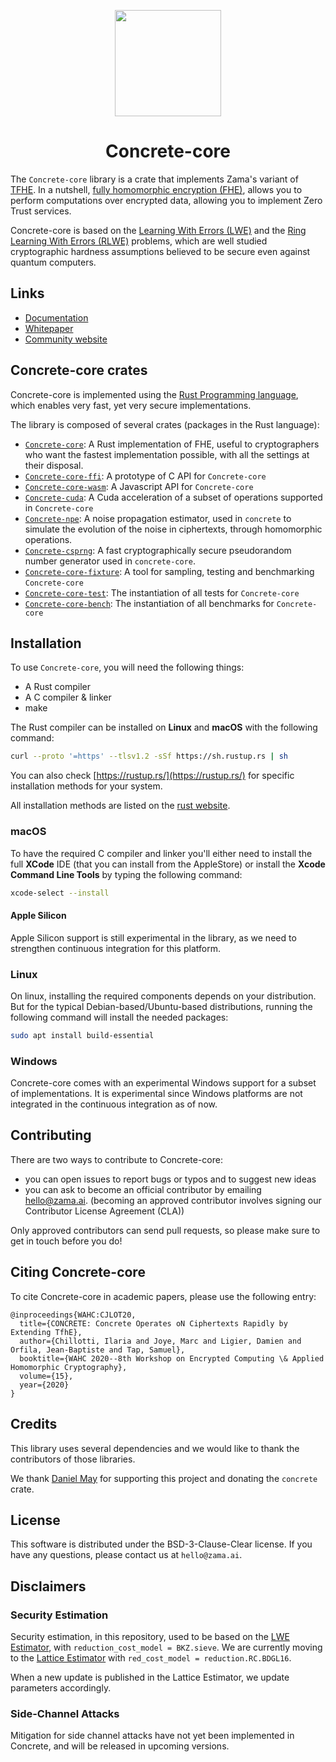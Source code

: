 <p align="center">
  <img width=170 height=170 src="logo.png">
  <h1 align="center">Concrete-core</h1>
</p>

The `Concrete-core` library is a crate that implements Zama's variant of
[TFHE](https://eprint.iacr.org/2018/421.pdf). In a nutshell,
[fully homomorphic encryption (FHE)](https://en.wikipedia.org/wiki/Homomorphic_encryption), allows
you to perform computations over encrypted data, allowing you to implement Zero Trust services.

Concrete-core is based on the
[Learning With Errors (LWE)](https://cims.nyu.edu/~regev/papers/lwesurvey.pdf) and the
[Ring Learning With Errors (RLWE)](https://eprint.iacr.org/2012/230.pdf) problems, which are well
studied cryptographic hardness assumptions believed to be secure even against quantum computers.

## Links

- [Documentation](https://docs.zama.ai/concrete-core)
- [Whitepaper](https://whitepaper.zama.ai)
- [Community website](https://community.zama.ai)

## Concrete-core crates

Concrete-core is implemented using the [Rust Programming language](https://www.rust-lang.org/), which
enables very fast, yet very secure implementations.

The library is composed of several crates (packages in the Rust language):

+ [`Concrete-core`](concrete-core): A Rust implementation of FHE, useful to cryptographers who want the
  fastest implementation possible, with all the settings at their disposal.
+ [`Concrete-core-ffi`](concrete-core-ffi): A prototype of C API for `Concrete-core`
+ [`Concrete-core-wasm`](concrete-core-wasm): A Javascript API for `Concrete-core`
+ [`Concrete-cuda`](concrete-cuda): A Cuda acceleration of a subset of operations supported in `Concrete-core`
+ [`Concrete-npe`](concrete-npe): A noise propagation estimator, used in `concrete` to simulate the
  evolution of the noise in ciphertexts, through homomorphic operations.
+ [`Concrete-csprng`](concrete-csprng): A fast cryptographically secure pseudorandom number
  generator used in `concrete-core`.
+ [`Concrete-core-fixture`](concrete-core-fixture): A tool for sampling, testing and benchmarking `Concrete-core`
+ [`Concrete-core-test`](concrete-core-test): The instantiation of all tests for `Concrete-core`
+ [`Concrete-core-bench`](concrete-core-bench): The instantiation of all benchmarks for `Concrete-core`

## Installation

To use `Concrete-core`, you will need the following things:
- A Rust compiler
- A C compiler & linker
- make

The Rust compiler can be installed on __Linux__ and __macOS__ with the following command:

```bash
curl --proto '=https' --tlsv1.2 -sSf https://sh.rustup.rs | sh
```

You can also check [https://rustup.rs/](https://rustup.rs/) for specific installation methods for your system.

All installation methods are listed on the
[rust website](https://forge.rust-lang.org/infra/other-installation-methods.html).

### macOS

To have the required C compiler and linker you'll either need to install the full __XCode__ IDE
(that you can install from the AppleStore) or install the __Xcode Command Line Tools__ by typing the
following command:

```bash
xcode-select --install
```

#### Apple Silicon

Apple Silicon support is still experimental in the library, as we need to strengthen continuous integration for this platform. 

### Linux

On linux, installing the required components depends on your distribution.
But for the typical Debian-based/Ubuntu-based distributions,
running the following command will install the needed packages:
```bash
sudo apt install build-essential
```

### Windows

Concrete-core comes with an experimental Windows support for a subset of implementations.
It is experimental since Windows platforms are not integrated in the continuous integration as of now.

## Contributing

There are two ways to contribute to Concrete-core:

- you can open issues to report bugs or typos and to suggest new ideas
- you can ask to become an official contributor by emailing [hello@zama.ai](mailto:hello@zama.ai).
(becoming an approved contributor involves signing our Contributor License Agreement (CLA))

Only approved contributors can send pull requests, so please make sure to get in touch before you do!

## Citing Concrete-core

To cite Concrete-core in academic papers, please use the following entry:

```
@inproceedings{WAHC:CJLOT20,
  title={CONCRETE: Concrete Operates oN Ciphertexts Rapidly by Extending TfhE},
  author={Chillotti, Ilaria and Joye, Marc and Ligier, Damien and Orfila, Jean-Baptiste and Tap, Samuel},
  booktitle={WAHC 2020--8th Workshop on Encrypted Computing \& Applied Homomorphic Cryptography},
  volume={15},
  year={2020}
}
```

## Credits

This library uses several dependencies and we would like to thank the contributors of those
libraries.

We thank [Daniel May](https://gitlab.com/danieljrmay) for supporting this project and donating the
`concrete` crate.

## License

This software is distributed under the BSD-3-Clause-Clear license. If you have any questions,
please contact us at `hello@zama.ai`.

## Disclaimers

### Security Estimation

Security estimation, in this repository, used to be based on
the [LWE Estimator](https://bitbucket.org/malb/lwe-estimator/src/master/),
with `reduction_cost_model = BKZ.sieve`.
We are currently moving to the [Lattice Estimator](https://github.com/malb/lattice-estimator)
with `red_cost_model = reduction.RC.BDGL16`.

When a new update is published in the Lattice Estimator, we update parameters accordingly.

### Side-Channel Attacks

Mitigation for side channel attacks have not yet been implemented in Concrete,
and will be released in upcoming versions.

